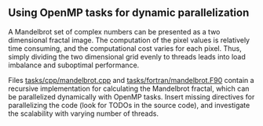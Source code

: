 ## Using OpenMP tasks for dynamic parallelization 

A Mandelbrot set of complex numbers can be presented as a two dimensional
fractal image. The computation of the pixel values is relatively time
consuming, and the computational cost varies for each pixel. Thus,
simply dividing the two dimensional grid evenly to threads leads into
load imbalance and suboptimal performance.

Files [tasks/cpp/mandelbrot.cpp](cpp/mandelbrot.cpp) and
[tasks/fortran/mandelbrot.F90](fortran/mandelbrot.F90) contain a recursive
implementation for calculating the Mandelbrot fractal, which can be
parallelized dynamically with OpenMP tasks. Insert missing directives for
parallelizing the code (look for TODOs in the source code), and
investigate the scalability with varying number of threads.
